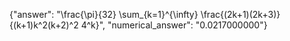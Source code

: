 {"answer": "\\frac{\\pi}{32} \\sum_{k=1}^{\\infty} \\frac{(2k+1)(2k+3)}{(k+1)k^2(k+2)^2 4^k}", "numerical_answer": "0.0217000000"}